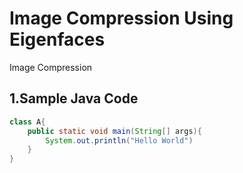 # Image Compression Using Eigenfaces


Image Compression

##  1.Sample Java Code

```java
class A{
    public static void main(String[] args){
        System.out.println("Hello World")
    }
}
```


